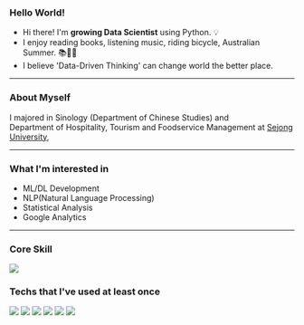 ### Hello World!

 - Hi there! I'm <b>growing Data Scientist</b> using Python. :bulb:<br/>
 - I enjoy reading books, listening music, riding bicycle, Australian Summer. :books::bicyclist:🦘 <br/>
 - I believe 'Data-Driven Thinking' can change world the better place. 
 
---

### About Myself

<p>
I majored in Sinology (Department of Chinese Studies) and <br>
Department of Hospitality, Tourism and Foodservice Management at <a href="http://www.sejong.ac.kr/">Sejong University,</a> </br>
</p>

---

### What I'm interested in 

 - ML/DL Development
 - NLP(Natural Language Processing)
 - Statistical Analysis
 - Google Analytics

---

### Core Skill

<img src="https://img.shields.io/badge/Python-3776AB?style=flat-square&logo=Python&logoColor=white"/></a>

### Techs that I've used at least once

<p>
 <img src="https://img.shields.io/badge/Google Analytics-E37400?style=flat-square&logo=Google Analytics&logoColor=white"/>
 <img src="https://img.shields.io/badge/mySQL-4479A1?style=flat-square&logo=mySQL&logoColor=white"/>
 <img src="https://img.shields.io/badge/MariaDB-003545?style=flat-square&logo=MariaDB&logoColor=white"/>
 <img src="https://img.shields.io/badge/Flask-000000?style=flat-square&logo=Flask&logoColor=white"/>
 <img src="https://img.shields.io/badge/Java-007396?style=flat-square&logo=Java&logoColor=white"/>
 <img src="https://img.shields.io/badge/Docker-2496ED?style=flat-square&logo=Docker&logoColor=white"/>
</p>



